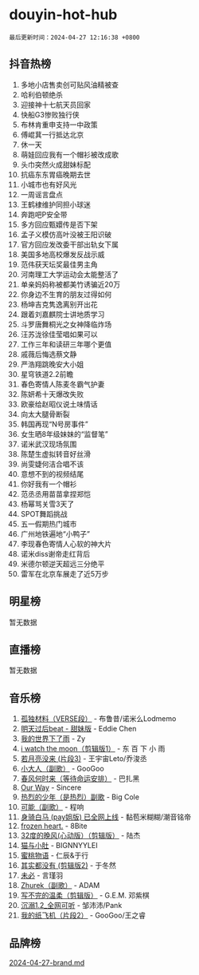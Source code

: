 # douyin-hot-hub

`最后更新时间：2024-04-27 12:16:38 +0800`

## 抖音热榜

1. 多地小店售卖创可贴风油精被查
1. 哈利伯顿绝杀
1. 迎接神十七航天员回家
1. 快船G3惨败独行侠
1. 布林肯重申支持一中政策
1. 傅崐萁一行抵达北京
1. 休一天
1. 萌娃回应我有一个帽衫被改成歌
1. 头巾突然火成甜妹标配
1. 抗癌东东胃癌晚期去世
1. 小城市也有好风光
1. 一周谣言盘点
1. 王鹤棣维护同担小球迷
1. 奔跑吧P安全带
1. 多方回应甄嬛传是否下架
1. 孟子义模仿高叶没被王阳识破
1. 官方回应发改委干部出轨女下属
1. 美国多地高校爆发反战示威
1. 范伟获天坛奖最佳男主角
1. 河南理工大学运动会太能整活了
1. 单亲妈妈称被都美竹诱骗近20万
1. 你身边不生育的朋友过得如何
1. 杨坤吉克隽逸离别开出花
1. 跟着刘嘉麒院士讲地质学习
1. 斗罗唐舞桐光之女神降临炸场
1. 汪苏泷徐佳莹唱如果可以
1. 工作三年和读研三年哪个更值
1. 戚薇后悔选蔡文静
1. 严浩翔跳晚安大小姐
1. 星穹铁道2.2前瞻
1. 春色寄情人陈麦冬霸气护妻
1. 陈妍希十天爆改失败
1. 欧豪给赵昭仪说土味情话
1. 向太大腿骨断裂
1. 韩国再现“N号房事件”
1. 女生晒8年级妹妹的“监督笔”
1. 诺米武汉现场氛围
1. 陈楚生虚拟转音好丝滑
1. 尚雯婕何洁合唱不该
1. 意想不到的视频结尾
1. 你好我有一个帽衫
1. 范丞丞用苗苗拿捏郑恺
1. 杨幂骂关雪3天了
1. SPOT舞蹈挑战
1. 五一假期热门城市
1. 广州地铁遍地“小鸭子”
1. 李现春色寄情人心软的神大片
1. 诺米diss谢帝走红背后
1. 米德尔顿逆天超远三分绝平
1. 雷军在北京车展走了近5万步

## 明星榜

暂无数据

## 直播榜

暂无数据

## 音乐榜

1. [孤独材料（VERSE段）](https://sf5-hl-cdn-tos.douyinstatic.com/obj/tos-cn-ve-2774/ocX7glDNHYlwFeYrGQfBZoThtvPWy8tCCEBGKQ) - 布鲁昔/诺米么Lodmemo
1. [明天过后beat - 甜妹版](https://sf3-cdn-tos.douyinstatic.com/obj/tos-cn-ve-2774/osMLYeeoMm04CZyaI91XUDF8OzLRLgePKALGHI) - Eddie Chen
1. [我的世界下了雨](https://sf5-hl-cdn-tos.douyinstatic.com/obj/tos-cn-ve-2774/o85sBiwXIByH9bWIMAEEOoiQ1o1m9Afn15BspE) - Zy
1. [i watch the moon（剪辑版1）](https://sf5-hl-cdn-tos.douyinstatic.com/obj/tos-cn-ve-2774/o0I9mSChzHZANMJIEBfkCQzzg6N5WAcVtqft9P) - 东 百 下 小 雨
1. [若月亮没来 (片段3)](https://sf5-hl-cdn-tos.douyinstatic.com/obj/tos-cn-ve-2774/okfyEUsGW1B1ovJi5JiN9IjvAT2lMwA054GoEB) - 王宇宙Leto/乔浚丞
1. [小大人（副歌）](https://sf6-cdn-tos.douyinstatic.com/obj/tos-cn-ve-2774/oIhaDwehWhLFsVIG7QIICLLazDNGJAGg5geeb4) - GooGoo
1. [春风何时来（等待命运安排）](https://sf5-hl-cdn-tos.douyinstatic.com/obj/tos-cn-ve-2774/oICBNbD3gelMfB4WgiD1KI2jQtXZE2FgHLwtsl) - 巴扎黑
1. [Our Way](https://sf5-hl-cdn-tos.douyinstatic.com/obj/tos-cn-ve-2774/o8tPEkQgQNCe0DPeFwZzYrbqLlnzBBrYidWkEZ) - Sincere
1. [热烈的少年（是热烈）副歌](https://sf5-hl-cdn-tos.douyinstatic.com/obj/tos-cn-ve-2774/owVNI0CLDAUMtSz6TEYvfFBFL4UDFFhLfgK8fa) - Big Cole
1. [可能（副歌）](https://sf5-hl-cdn-tos.douyinstatic.com/obj/tos-cn-ve-2774/cde1731888894259b333569393c2fb51) - 程响
1. [身骑白马 (pay姐版) 已全网上线](https://sf3-cdn-tos.douyinstatic.com/obj/tos-cn-ve-2774/oQLO5ZgLsFkaDhdIIveF2zUCgfweY0gWaH4AQG) - 黏苞米糊糊/潮音铭帝
1. [frozen heart.](https://sf5-hl-cdn-tos.douyinstatic.com/obj/tos-cn-ve-2774/oIIWJfyjIACZA9zQMtnJ6hQQhFC4vhCupoRBsO) - 8Bite
1. [32度的晚风(心动版）（剪辑版）](https://sf3-cdn-tos.douyinstatic.com/obj/tos-cn-ve-2774/owNyabsyWdzUulxhoJfK8IBXgp0UMQAHpvGh2B) - 陆杰
1. [猫与小肚](https://sf27-cdn-tos.douyinstatic.com/obj/tos-cn-ve-2774/osZeoClMECgK8DYl6VebABgbchEtPYQjZEnRtd) - BIGNNYYLEI
1. [蜜桃物语](https://sf5-hl-cdn-tos.douyinstatic.com/obj/tos-cn-ve-2774/oIhOSCZtIACtYU4XQkngiW9kCBfVD1Fz9IYeqL) - 仁辰&于行
1. [其实都没有 (剪辑版2)](https://sf5-hl-cdn-tos.douyinstatic.com/obj/tos-cn-ve-2774/oEBNQenHZtBhxYjGgUDQk0BCHTigQafgFlbQ7k) - 于冬然
1. [未必](https://sf5-hl-cdn-tos.douyinstatic.com/obj/tos-cn-ve-2774/ogntQMFnKQDZUgTCYuJgfLEtleYZZFxBQqhhFB) - 言瑾羽
1. [Zhurek（副歌）](https://sf3-cdn-tos.douyinstatic.com/obj/tos-cn-ve-2774/ooQm8FBZQDlf0btEYgVpCcSCQfrdJGBEKZYBGS) - ADAM
1. [写不完的温柔（剪辑版）](https://sf5-hl-cdn-tos.douyinstatic.com/obj/tos-cn-ve-2774/oYBzzZQJ233GfwkemJJffAIWgeIYrjZfWhHTcG) - G.E.M. 邓紫棋
1. [沉溺1.2_全网可听](https://sf5-hl-cdn-tos.douyinstatic.com/obj/tos-cn-ve-2774/ok2QoiBqsWAX9McZmWiI9gAB0EzwD4Xj6yfmtH) - 邹沛沛/Pank
1. [我的纸飞机（片段2）](https://sf3-cdn-tos.douyinstatic.com/obj/tos-cn-ve-2774/oM2ZrKcg2CD5AeRB2gkeXOFB1IxAGJdZPazYHf) - GooGoo/王之睿

## 品牌榜

[2024-04-27-brand.md](2024-04-27-brand.md)
